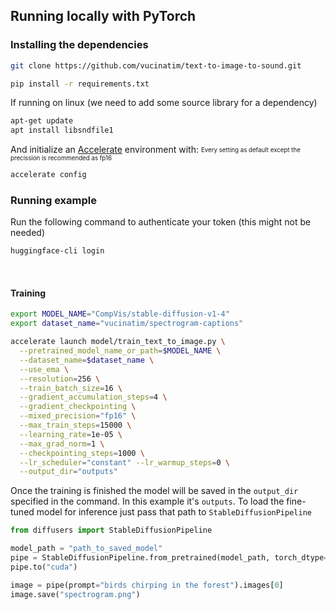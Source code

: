 ## Running locally with PyTorch

### Installing the dependencies

```bash
git clone https://github.com/vucinatim/text-to-image-to-sound.git

pip install -r requirements.txt
```

If running on linux (we need to add some source library for a dependency)

```bash
apt-get update
apt install libsndfile1
```

And initialize an [Accelerate](https://github.com/huggingface/accelerate/) environment with:
<sub><sup>Every setting as default except the precission is recommended as fp16</sup></sub>

```bash
accelerate config
```

### Running example

Run the following command to authenticate your token (this might not be needed)

```bash
huggingface-cli login
```

<br>

#### Training

```bash
export MODEL_NAME="CompVis/stable-diffusion-v1-4"
export dataset_name="vucinatim/spectrogram-captions"

accelerate launch model/train_text_to_image.py \
  --pretrained_model_name_or_path=$MODEL_NAME \
  --dataset_name=$dataset_name \
  --use_ema \
  --resolution=256 \
  --train_batch_size=16 \
  --gradient_accumulation_steps=4 \
  --gradient_checkpointing \
  --mixed_precision="fp16" \
  --max_train_steps=15000 \
  --learning_rate=1e-05 \
  --max_grad_norm=1 \
  --checkpointing_steps=1000 \
  --lr_scheduler="constant" --lr_warmup_steps=0 \
  --output_dir="outputs"
```

Once the training is finished the model will be saved in the `output_dir` specified in the command. In this example it's `outputs`. To load the fine-tuned model for inference just pass that path to `StableDiffusionPipeline`

```python
from diffusers import StableDiffusionPipeline

model_path = "path_to_saved_model"
pipe = StableDiffusionPipeline.from_pretrained(model_path, torch_dtype=torch.float16)
pipe.to("cuda")

image = pipe(prompt="birds chirping in the forest").images[0]
image.save("spectrogram.png")
```

